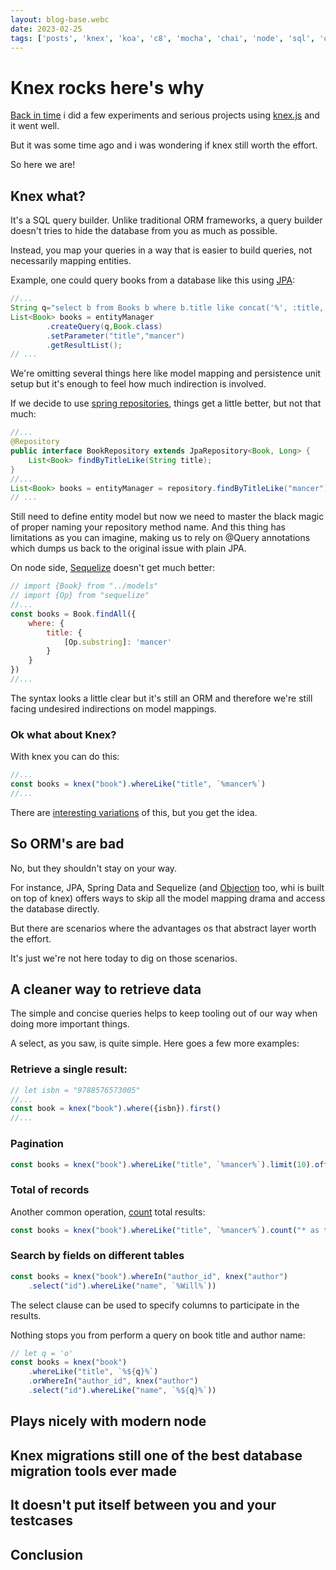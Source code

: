 ```yaml
---
layout: blog-base.webc
date: 2023-02-25
tags: ['posts', 'knex', 'koa', 'c8', 'mocha', 'chai', 'node', 'sql', 'dotenv-flow']
---
```


# Knex rocks here's why

[Back in time](/blog/0005-updated-knex-bookshelf-cookbook/) i did a few
experiments and serious projects using [knex.js](https://knexjs.org/) and it
went well.

But it was some time ago and i was wondering if knex still worth the effort.

So here we are!

## Knex what?

It's a SQL query builder. Unlike traditional ORM frameworks, a query builder
doesn't tries to hide the database from you as much as possible.

Instead, you map your queries in a way that is easier to build queries, not
necessarily mapping entities.

Example, one could query books from a database like this using
[JPA](https://blog.payara.fish/getting-started-with-jakarta-ee-9-jakarta-persistence-api-jpa):

```java
//...
String q="select b from Books b where b.title like concat('%', :title, '%')";
List<Book> books = entityManager
        .createQuery(q,Book.class)
        .setParameter("title","mancer")
        .getResultList();
// ...
```

We're omitting several things here like model mapping and persistence unit setup
but it's enough to feel how much indirection is involved.

If we decide to
use [spring repositories](https://docs.spring.io/spring-data/jpa/docs/current/reference/html/),
things get a little better, but not that much:

```java
//...
@Repository
public interface BookRepository extends JpaRepository<Book, Long> {
    List<Book> findByTitleLike(String title);
}
//...
List<Book> books = entityManager = repository.findByTitleLike("mancer");
// ...
```

Still need to define entity model but now we need to master the black magic of
proper naming your repository method name. And this thing has limitations as you
can imagine, making us to rely on @Query annotations which dumps us back to the
original issue with plain JPA.

On node side, [Sequelize](https://sequelize.org/docs/v6/category/core-concepts/)
doesn't get much better:

```js
// import {Book} from "../models"
// import {Op} from "sequelize" 
//...
const books = Book.findAll({
    where: {
        title: {
            [Op.substring]: 'mancer'
        }
    }
})
//...
```

The syntax looks a little clear but it's still an ORM and therefore we're still
facing undesired indirections on model mappings.

### Ok what about Knex?

With knex you can do this:

```js
//...
const books = knex("book").whereLike("title", `%mancer%`)
//...
```

There are 
[interesting variations](https://knexjs.org/guide/query-builder.html#wherelike)
of this, but you get the idea.

## So ORM's are bad

No, but they shouldn't stay on your way.

For instance, JPA, Spring Data and Sequelize (and 
[Objection](https://vincit.github.io/objection.js/guide/getting-started.html)
too, whi is built on top of knex) offers ways to skip all the model mapping
drama and access the database directly.

But there are scenarios where the advantages os that abstract layer worth the
effort.

It's just we're not here today to dig on those scenarios.

## A cleaner way to retrieve data

The simple and concise queries helps to keep tooling out of our way when doing
more important things.

A select, as you saw, is quite simple. Here goes a few more examples:

### Retrieve a single result:

```js
// let isbn = "9788576573005"
//...
const book = knex("book").where({isbn}).first()
//...
```

### Pagination

```js
const books = knex("book").whereLike("title", `%mancer%`).limit(10).offset(10)
```

### Total of records

Another common operation, [count](https://knexjs.org/guide/query-builder.html#count)
total results:

```js
const books = knex("book").whereLike("title", `%mancer%`).count("* as total")
```

### Search by fields on different tables

```js
const books = knex("book").whereIn("author_id", knex("author")
    .select("id").whereLike("name", `%Will%`))
```

The select clause can be used to specify columns to participate in the results.

Nothing stops you from perform a query on book title and author name:

```js
// let q = 'o' 
const books = knex("book")
    .whereLike("title", `%${q}%`)
    .orWhereIn("author_id", knex("author")
    .select("id").whereLike("name", `%${q}%`))
```

## Plays nicely with modern node

## Knex migrations still one of the best database migration tools ever made

## It doesn't put itself between you and your testcases

## Conclusion
